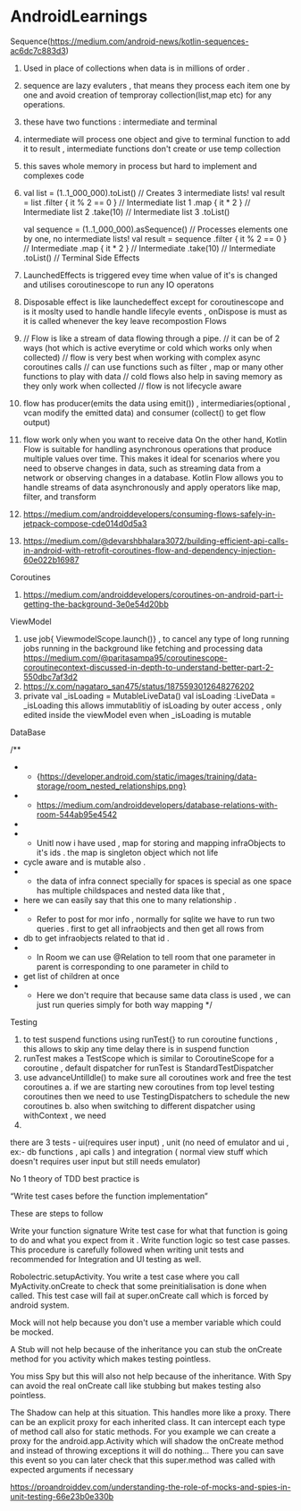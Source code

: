# AndroidLearnings
Sequence(https://medium.com/android-news/kotlin-sequences-ac6dc7c883d3)
1. Used in place of collections when data is in millions of order .
2. sequence are lazy evaluters , that means they process each item one by one and avoid creation of temproray collection(list,map etc) for any operations.
3. these have two functions : intermediate and terminal
4. intermediate will process one object and give to terminal function to add it to result , intermediate functions don't create or use temp collection
5. this saves whole memory in process but hard to implement and complexes code
6. val list = (1..1_000_000).toList()
   // Creates 3 intermediate lists!
   val result = list
       .filter { it % 2 == 0 }   // Intermediate list 1
       .map { it * 2 }           // Intermediate list 2
       .take(10)                 // Intermediate list 3
       .toList()

   val sequence = (1..1_000_000).asSequence()
   // Processes elements one by one, no intermediate lists!
   val result = sequence
       .filter { it % 2 == 0 }  // Intermediate
       .map { it * 2 }          // Intermediate
       .take(10)                // Intermediate
       .toList()                // Terminal
Side Effects
1. LaunchedEffects is triggered evey time when value of it's is changed and utilises coroutinescope to run any IO operatons
2. Disposable effect is like launchedeffect except for coroutinescope and is it moslty used to handle handle lifecyle events , onDispose is must
   as it is called whenever the key leave recompostion 
Flows
1. // Flow is like a  stream of data flowing through a pipe.
   // it can be of 2 ways (hot which is active everytime or cold which works only when collected)
   // flow is very best when working with complex async coroutines calls
   // can use functions such as filter , map or many other functions to play with data
   // cold flows also help in saving memory as they only work when collected
   // flow is not lifecycle aware
2. flow has producer(emits the data using emit()) , intermediaries(optional , vcan modify the emitted data) and consumer (collect() to get flow output)
3. flow work only when you want to receive data  On the other hand, Kotlin Flow is suitable for handling asynchronous operations that produce multiple values over time. This makes it ideal for scenarios where you need to observe changes in data, such as streaming data from a network or observing changes in a database. Kotlin Flow allows you to handle streams of data asynchronously and apply operators like map, filter, and transform
4. https://medium.com/androiddevelopers/consuming-flows-safely-in-jetpack-compose-cde014d0d5a3
5. https://medium.com/@devarshbhalara3072/building-efficient-api-calls-in-android-with-retrofit-coroutines-flow-and-dependency-injection-60e022b16987

Coroutines
1. https://medium.com/androiddevelopers/coroutines-on-android-part-i-getting-the-background-3e0e54d20bb


ViewModel
1. use job{ ViewmodelScope.launch()} , to cancel any type of long running jobs running in the background like fetching and processing data
   https://medium.com/@paritasampa95/coroutinescope-coroutinecontext-discussed-in-depth-to-understand-better-part-2-550dbc7af3d2
2. https://x.com/nagataro_san475/status/1875593012648276202
3.  private val _isLoading  = MutableLiveData<Boolean>()
    val isLoading  :LiveData<Boolean> = _isLoading
   this allows immutablitiy of isLoading by outer access , only edited inside the viewModel even when _isLoading is mutable



DataBase 

/**
 * * {https://developer.android.com/static/images/training/data-storage/room_nested_relationships.png}
 * * https://medium.com/androiddevelopers/database-relations-with-room-544ab95e4542
 *
 * * Unitl now i have used , map for storing and mapping infraObjects to it's ids . the map is singleton object which not life
 *   cycle aware and is mutable also .
 * * the data of infra connect specially for spaces is special as one space has multiple childspaces and nested data like that ,
 *   here we can easily say that this one to many relationship .
 * * Refer to post for mor info , normally for sqlite we have to run two queries . first to get all infraobjects and then get all rows from
 *   db to get infraobjects related to that id .
 * * In Room we can use @Relation to tell room that one parameter in parent is corresponding to one parameter in child to
 *   get list of children at once
 * * Here we don't require that because same data class is used , we can just run queries simply for both way mapping
 */


Testing
1.  to test suspend functions using runTest{} to run coroutine functions , this allows to skip any time delay there is in suspend function
2.  runTest makes a TestScope which is similar to CoroutineScope for a coroutine , default dispatcher for runTest is StandardTestDispatcher
3.  use advanceUntilIdle() to make sure all coroutines work and free the test coroutines
 a. if we are starting new coroutines from top level testing coroutines then we need to use TestingDispatchers to schedule the new coroutines
 b. also when switching to different dispatcher using withContext , we need
4.
 there are 3 tests - ui(requires user input) , unit (no need of emulator and ui , ex:- db functions , api calls ) and integration ( normal view stuff which doesn't requires user input
                                                                      but still needs emulator)

 No 1 theory of TDD best practice is

“Write test cases before the function implementation”

These are steps to follow

Write your function signature
Write test case for what that function is going to do and what you expect from it .
Write function logic so test case passes.
This procedure is carefully followed when writing unit tests and recommended for Integration and UI testing as well.


Robolectric.setupActivity. You write a test case where you call MyActivity.onCreate to check that some preinitialisation is done when called. This test case will fail at super.onCreate call which is forced by android system.

Mock will not help because you don't use a member variable which could be mocked.

A Stub will not help because of the inheritance you can stub the onCreate method for you activity which makes testing pointless.

You miss Spy but this will also not help because of the inheritance. With Spy can avoid the real onCreate call like stubbing but makes testing also pointless.

The Shadow can help at this situation. This handles more like a proxy. There can be an explicit proxy for each inherited class.
 It can intercept each type of method call also for static methods. For you example we can create a proxy
 for the android.app.Activity which will shadow the onCreate method and instead of throwing exceptions it
 will do nothing... There you can save this event so you can later check that this super.method was called
 with expected arguments if necessary

 https://proandroiddev.com/understanding-the-role-of-mocks-and-spies-in-unit-testing-66e23b0e330b
